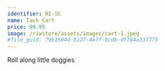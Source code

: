```yaml
---
identifier: RI-SC
name: Tack Cart
price: 99.95
image: /riwstore/assets/images/cart-1.jpeg
#file_guid: 79b1504d-9127-4e7f-bcdb-dff84a337775
---
```

Roll along little doggies

